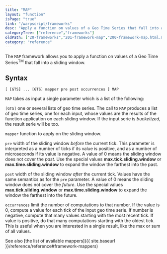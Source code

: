 ```yaml
---
title: "MAP"
layout: "function"
isPage: "true"
link: "/warpscript/frameworks"
desc: "Apply a function on values of a Geo Time Series that fall into a sliding window"
categoryTree: ["reference","frameworks"]
oldPath: ["20-frameworks","201-framework-map","200-framework-map.html.md"]
category: "reference"
---
```



The `MAP` framework allows you to apply a function on values of a Geo Time Series<sup>TM</sup> that fall into a sliding window.

## Syntax ##

```
[ [GTS] ... [GTS] mapper pre post occurrences ] MAP
```

`MAP` takes as input a single parameter which is a list of the following:

`[GTS]` one or several lists of geo time series. The call to `MAP` produces a list of geo time series, one for each input, whose values are the results of the function application on each sliding window. If the input serie is *bucketized*, the result serie will be too.

`mapper` function to apply on the sliding window.

`pre` width of the sliding window *before* the current tick. This parameter is interpreted as a number of ticks if its value is positive, and as a number of microseconds if its value is negative. A value of 0 means the sliding window does not cover the *past*. Use the special values **max.tick.sliding.window** or **max.time.sliding.window** to expand the window the farthest into the past.

`post` width of the sliding window *after* the current tick. Values have the same semantics as for the `pre` parameter. A value of 0 means the sliding window does not cover the *future*. Use the special values **max.tick.sliding.window** or **max.time.sliding.window** to expand the window the farthest into the future.

`occurrences` limit the number of computations to that number. If the value is 0, compute a value for each tick of the input geo time serie. If number is negative, compute that many values starting with the most recent tick. If value is positive, do that many computations starting with the oldest tick. This is useful when you are interested in a single result, like the max or sum of all values.

See also [the list of available mappers]({{ site.baseurl }}/reference/reference#framework-mappers)
